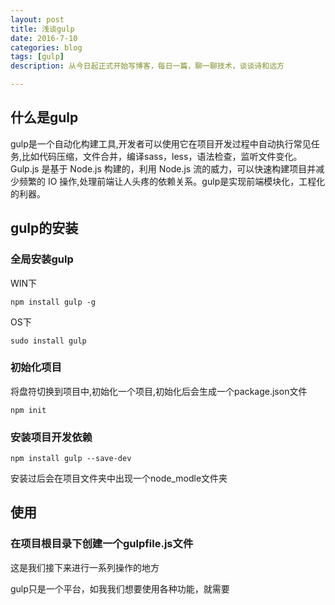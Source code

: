 ```yaml
---
layout: post
title: 浅谈gulp
date: 2016-7-10
categories: blog
tags: [gulp]
description: 从今日起正式开始写博客，每日一篇，聊一聊技术，谈谈诗和远方

---
```


## 什么是gulp

gulp是一个自动化构建工具,开发者可以使用它在项目开发过程中自动执行常见任务,比如代码压缩，文件合并，编译sass，less，语法检查，监听文件变化。Gulp.js 是基于 Node.js 构建的，利用 Node.js 流的威力，可以快速构建项目并减少频繁的 IO 操作,处理前端让人头疼的依赖关系。gulp是实现前端模块化，工程化的利器。

## gulp的安装

### 全局安装gulp

WIN下

	npm install gulp -g
	
OS下

	sudo install gulp 

### 初始化项目

将盘符切换到项目中,初始化一个项目,初始化后会生成一个package.json文件

	npm init

### 安装项目开发依赖

	npm install gulp --save-dev

安装过后会在项目文件夹中出现一个node_modle文件夹

## 使用
	
### 在项目根目录下创建一个gulpfile.js文件

这是我们接下来进行一系列操作的地方

gulp只是一个平台，如我我们想要使用各种功能，就需要

